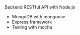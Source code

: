 Backend RESTful API with Node.js

- MongoDB with mongoose
- Express framework
- Testing with mocha


